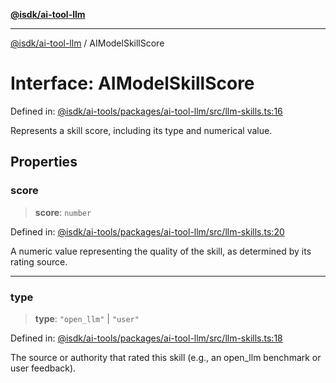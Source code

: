 [**@isdk/ai-tool-llm**](../README.md)

***

[@isdk/ai-tool-llm](../globals.md) / AIModelSkillScore

# Interface: AIModelSkillScore

Defined in: [@isdk/ai-tools/packages/ai-tool-llm/src/llm-skills.ts:16](https://github.com/isdk/ai-tool-llm.js/blob/5fb2d6a1dff4fec5f518e0409c4643d47c5f9643/src/llm-skills.ts#L16)

Represents a skill score, including its type and numerical value.

## Properties

### score

> **score**: `number`

Defined in: [@isdk/ai-tools/packages/ai-tool-llm/src/llm-skills.ts:20](https://github.com/isdk/ai-tool-llm.js/blob/5fb2d6a1dff4fec5f518e0409c4643d47c5f9643/src/llm-skills.ts#L20)

A numeric value representing the quality of the skill, as determined by its rating source.

***

### type

> **type**: `"open_llm"` \| `"user"`

Defined in: [@isdk/ai-tools/packages/ai-tool-llm/src/llm-skills.ts:18](https://github.com/isdk/ai-tool-llm.js/blob/5fb2d6a1dff4fec5f518e0409c4643d47c5f9643/src/llm-skills.ts#L18)

The source or authority that rated this skill (e.g., an open_llm benchmark or user feedback).
